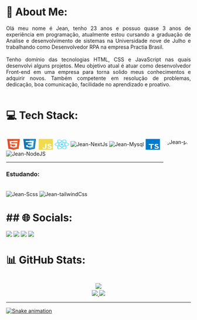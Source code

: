 # 💫 About Me:

<div align="justify" class="Teste">
  Olá meu nome é Jean, tenho 23 anos e possuo quase 3 anos de experiência em programação, 
  atualmente estou cursando a graduação de Analise e desenvolvimento de 
  sistemas na Universidade nove de Julho e trabalhando como Desenvolvedor RPA na empresa Practia Brasil.
</div><br/>
<div align="justify">
  Tenho domínio das tecnologias HTML, CSS e JavaScript nas quais desenvolvi alguns projetos. 
  Meu objetivo atual é atuar como desenvolvedor Front-end em uma empresa para torna solido meus conhecimentos e adquirir novos. Também competente em resolução de problemas, dedicação, boa comunicação, facilidade no aprendizado e proativo.
</div>
<br/>

<h1>💻 <strong>Tech Stack:</strong></h1>
  
<div style="display: inline_block"><br>
  <img align="center" alt="Jean-HTML" height="30" width="40" src="https://raw.githubusercontent.com/devicons/devicon/master/icons/html5/html5-original.svg">
  <img align="center" alt="Jean-CSS" height="30" width="40" src="https://raw.githubusercontent.com/devicons/devicon/master/icons/css3/css3-original.svg">
  <img align="center" alt="Jean-Js" height="30" width="40" src="https://raw.githubusercontent.com/devicons/devicon/master/icons/javascript/javascript-plain.svg">
  <img align="center" alt="Jean-React" height="30" width="40" src="https://raw.githubusercontent.com/devicons/devicon/master/icons/react/react-original.svg">
  <img align="center" alt="Jean-NextJs" height="30" width="30" src="https://res.cloudinary.com/startup-grind/image/upload/c_fill,dpr_2.0,f_auto,g_center,q_auto:good/v1/gcs/platform-data-dsc/events/nextjs-boilerplate-logo.png">
  <img align="center" alt="Jean-Mysql" height="30" width="35" src="https://icons.iconarchive.com/icons/papirus-team/papirus-apps/256/mysql-workbench-icon.png">
  
  <img align="right" alt="Jean-pic" height="150" style="border-radius:50px;" src="https://cdn2.gnarususercontent.com.br/1/767392/303fb71c-c76e-4803-835d-f2d916f1c964.png?width=100&height=100&aspect_ratio=1:1">
  <img align="center" alt="Jean-TypeScript" height="30" width="40" src="https://raw.githubusercontent.com/devicons/devicon/master/icons/typescript/typescript-plain.svg">

  <img align="center" alt="Jean-NodeJS" height="45" width="45" src="https://cdn.iconscout.com/icon/free/png-512/node-js-1174925.png?f=avif">
</div>
  
 <hr/>
   <h3>Estudando:</h3>
<div style="display: inline_block"><br>

  <img align="center" alt="Jean-Scss" height="35" width="35" src="https://cdn.iconscout.com/icon/free/png-512/sass-13-1175092.png?f=avif&w=256">  
  <img align="center" alt="Jean-tailwindCss" height="35" width="100" src="https://logospng.org/download/tailwind-css/tailwind-css-4096.png">  
</div>
  
  ##
 <h1>## 🌐 <strong>Socials:</strong></h1>
<div> 
  <a href="https://instagram.com/jean.aires21" target="_blank"><img src="https://img.shields.io/badge/-Instagram-%23E4405F?style=for-the-badge&logo=instagram&logoColor=white" target="_blank"></a>
 <a href="https://discord.gg/JeanCarlos#5053" target="_blank"><img src="https://img.shields.io/badge/Discord-7289DA?style=for-the-badge&logo=discord&logoColor=white" target="_blank"></a> 
  <a href = "mailto:jean.aires21@gmail.com"><img src="https://img.shields.io/badge/Gmail-D14836?style=for-the-badge&logo=gmail&logoColor=white" target="_blank"></a>
  <a href="https://www.linkedin.com/in/jean-carlos-aires-83a3821a2" target="_blank"><img src="https://img.shields.io/badge/-LinkedIn-%230077B5?style=for-the-badge&logo=linkedin&logoColor=white" target="_blank"></a> 

  
<h1>📊 <strong>GitHub Stats:</strong></h1>
<br/>
<div align="center">
  <a href="https://github.com/jean-script">
  <img height="210em" src="https://github-readme-streak-stats.herokuapp.com/?user=jean-script&theme=blueberry&hide_border=false"/>
  <br/>
  <img height="180em" src="https://github-readme-stats.vercel.app/api?username=jean-script&show_icons=true&theme=dracula&include_all_commits=true&count_private=true"/>
  <img height="180em" src="https://github-readme-stats.vercel.app/api/top-langs/?username=jean-script&layout=compact&langs_count=7&theme=dracula"/>
</div>
</div>
<hr/>
 
  ![Snake animation](https://github.com/jean-script/jean-script/blob/output/github-contribution-grid-snake.svg)
 
</div>
